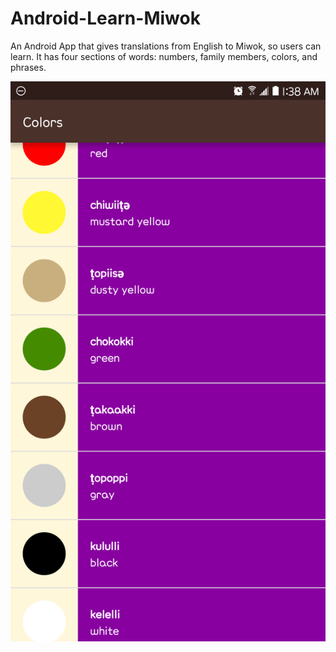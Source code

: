 # Android-Learn-Miwok
An Android App that gives translations from English to Miwok, so users can learn. It has four sections of words: numbers, family members, colors, and phrases.

![Screenshot](screenshot.png)
